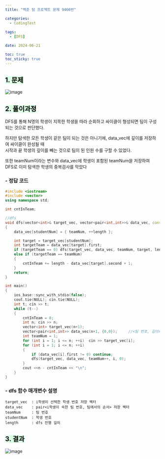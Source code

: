 ```yaml
---
title: "백준 텀 프로젝트 문제 9466번"

categories:
  - CodingTest
 
tags:
  - [DFS]

date: 2024-06-21

toc: true
toc_sticky: true
---
```


## <mark style = "background-color : #dcffe4">1. 문제

![image](https://github.com/chodott/chodott.github.io/assets/89974193/51e456e3-3b91-4b5d-82ae-a9aa2167cb23)


## <mark style = "background-color : #dcffe4">2. 풀이과정 

DFS를 통해 N명의 학생이 지목한 학생을 따라 순회하고 싸이클이 형성되면 팀이 구성되는 것으로 판단했다. 

하지만 탐색한 모든 학생이 같은 팀이 되는 것은 아니기에, data_vec에 깊이를 저장하여 싸이클이 완성될 때 <BR> 시작과 끝 학생의 깊이를 빼는 것으로 팀이 된 인원 수를 구할 수 있었다. 

또한 teamNum이라는 변수와 data_vec에 학생이 포함된 teamNum을 저장하여 <br> 
DFS로 이미 탐색한 학생의 중복검사를 막았다 

  

### - **정답 코드**
```c++
#include <iostream>
#include <vector>
using namespace std;

int cntInTeam;

//dfs
void dfs(vector<int>& target_vec, vector<pair<int,int>>& data_vec, const int& teamNum, int studentNum, int length)
{
	data_vec[studentNum] = { teamNum, ++length };

	int target = target_vec[studentNum];
	int targetTeam = data_vec[target].first;
	if (targetTeam == 0) dfs(target_vec, data_vec, teamNum, target, length);
	else if (targetTeam == teamNum)
	{
		cntInTeam += length - data_vec[target].second + 1;
	}
	return;
}

int main()
{
	ios_base::sync_with_stdio(false);
	cout.tie(NULL); cin.tie(NULL);
	int t; cin >> t;
	while (t--)
	{
		cntInTeam = 0;
		int n; cin >> n;
		vector<int> target_vec(n+1);
		vector<pair<int,int>> data_vec(n+1, {0,0});		//<팀 번호, 길이>
		int teamNum = 1;
		for (int i = 1; i <= n; ++i)  cin >> target_vec[i];
		for (int i = 1; i <= n; ++i)
		{
			if (data_vec[i].first != 0) continue;
			dfs(target_vec, data_vec, teamNum++, i, 0);
		}
		cout <<n - cntInTeam << "\n";
	}
}
```
### - **dfs 함수 매개변수 설명**   
	target_vec	: i학생이 선택한 학생 번호 저장 벡터   
	data_vec	: pair<i학생이 속한 팀 번호, 팀에서의 순서> 저장 벡터   
	teamNum		: 팀 번호   
	studentNum	: 학생 번호   
	length		: dfs 진행 길이


## <mark style = "background-color : #dcffe4">3. 결과
![image](https://github.com/chodott/chodott.github.io/assets/89974193/4c1d9162-ef46-42b7-9ed1-996e0f2f0119)
